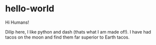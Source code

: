 # hello-world

Hi Humans!

Dilip here, I like python and dash (thats what I am made of!). I have had tacos on the moon and find them far superior to Earth tacos.
